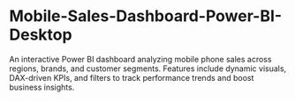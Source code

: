 # Mobile-Sales-Dashboard-Power-BI-Desktop
An interactive Power BI dashboard analyzing mobile phone sales across regions, brands, and customer segments. Features include dynamic visuals, DAX-driven KPIs, and filters to track performance trends and boost business insights.
